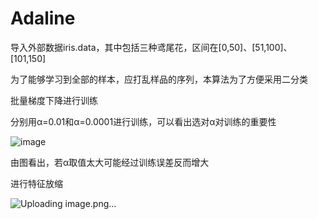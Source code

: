 # Adaline
导入外部数据iris.data，其中包括三种鸢尾花，区间在[0,50]、[51,100]、[101,150]

为了能够学习到全部的样本，应打乱样品的序列，本算法为了方便采用二分类

批量梯度下降进行训练

分别用α=0.01和α=0.0001进行训练，可以看出选对α对训练的重要性

![image](https://user-images.githubusercontent.com/68764044/170650825-779fcc79-c422-4cfa-bda2-642b8af2a8fc.png)

由图看出，若α取值太大可能经过训练误差反而增大

进行特征放缩

![Uploading image.png…]()
